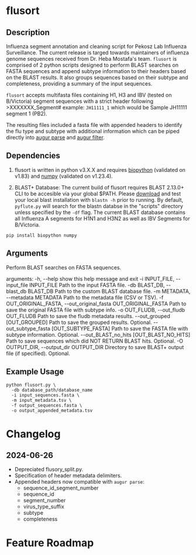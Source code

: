 # flusort

## Description

Influenza segment annotation and cleaning script for Pekosz Lab Influenza Surveillance. The current release is targed towards maintainers of influenza genome sequences received from Dr. Heba Mostafa's team. `flusort` is comprised of 2 python scripts designed to perform BLAST searches on FASTA sequences and append subtype information to their headers based on the BLAST results. It also groups sequences based on their subtype and completeness, providing a summary of the input sequences.

`flusort` accepts multifasta files containing H1, H3 and IBV (tested on B/Victoria) segment sequences with a strict header following >XXXXXXX_Segment# example: `JH11111_1` which would be Sample JH11111 segment 1 (PB2). 

The resulting files included a fasta file with appended headers to identify the flu type and subtype with additional information which can be piped directly into [augur parse](https://docs.nextstrain.org/projects/augur/en/stable/usage/cli/parse.html) and [augur filter](https://docs.nextstrain.org/projects/augur/en/stable/usage/cli/filter.html). 

## Dependencies

1. flusort is written in python v3.X.X and requires [biopython](https://biopython.org/wiki/Download) (validated on v1.83) and [numpy](https://pypi.org/project/numpy/) (validated on v1.23.4).

2. BLAST+ Database: The current build of flusort requires BLAST 2.13.0+ CLI to be accesible via your global $PATH. Please [download](https://ftp.ncbi.nlm.nih.gov/blast/executables/blast+/LATEST/) and test your local blast installation with `blastn -h` prior to running. By default, `pyflute.py` will search for the blastn databse in the "scripts" directory unless specified by the `-df` flag. The current BLAST database contains all Influenza A segments for H1N1 and H3N2 as well as IBV Segments for B/Victoria. 

```
pip install biopython numpy
```

## Arguments

Perform BLAST searches on FASTA sequences.

arguments:
  -h, --help            show this help message and exit
  -i INPUT_FILE, --input_file INPUT_FILE
                        Path to the input FASTA file.
  -db BLAST_DB, --blast_db BLAST_DB
                        Path to the custom BLAST database file.
  -m METADATA, --metadata METADATA
                        Path to the metadata file (CSV or TSV).
  -f OUT_ORIGINAL_FASTA, --out_original_fasta OUT_ORIGINAL_FASTA
                        Path to save the original FASTA file with subtype info.
  -o OUT_FLUDB, --out_fludb OUT_FLUDB
                        Path to save the fludb metadata results.
  --out_grouped [OUT_GROUPED]
                        Path to save the grouped results. Optional.
  --out_subtype_fasta [OUT_SUBTYPE_FASTA]
                        Path to save the FASTA file with subtype information. Optional.
  --out_BLAST_no_hits [OUT_BLAST_NO_HITS]
                        Path to save sequences which did NOT RETURN BLAST hits. Optional.
  -O OUTPUT_DIR, --output_dir OUTPUT_DIR
                        Directory to save BLAST+ output file (if specified). Optional.

## Example Usage

```
python flusort.py \
  -db database_path/database_name
  -i input_sequences.fasta \
  -m input_metadata.tsv \
  -f output_sequences.fasta \
  -o output_appended_metadata.tsv

```

# Changelog 

## 2024-06-26
- Depreciated flusory_split.py.
- Specification of header metadata delimiters.
- Appended headers now compatible with `augur parse`: 
  - sequence_id_segment_number
  - sequence_id
  - segment_number
  - virus_type_suffix
  - subtype
  - completeness

# Feature Roadmap 


